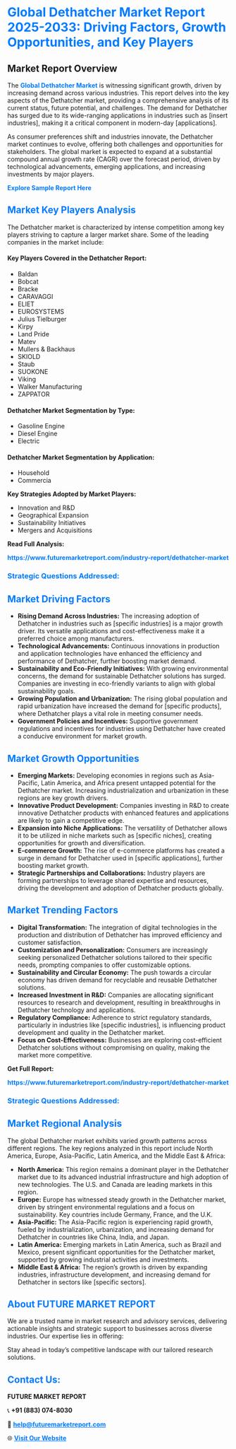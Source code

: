 <h1 style="color: #007BFF;">Global Dethatcher Market Report 2025-2033: Driving Factors, Growth Opportunities, and Key Players</h1>

<section id="overview">
<h2>Market Report Overview</h2>
<p>The <a href="https://www.futuremarketreport.com/industry-report/dethatcher-market" style="color: #007BFF; text-decoration: none;"><strong>Global Dethatcher Market</strong></a> is witnessing significant growth, driven by increasing demand across various industries. This report delves into the key aspects of the Dethatcher market, providing a comprehensive analysis of its current status, future potential, and challenges. The demand for Dethatcher has surged due to its wide-ranging applications in industries such as [insert industries], making it a critical component in modern-day [applications].</p>
<p>As consumer preferences shift and industries innovate, the Dethatcher market continues to evolve, offering both challenges and opportunities for stakeholders. The global market is expected to expand at a substantial compound annual growth rate (CAGR) over the forecast period, driven by technological advancements, emerging applications, and increasing investments by major players.</p>
</section>

<section id="overview">
<p><a href="https://www.futuremarketreport.com/request-sample/reportId=48428" style="color: #007BFF; text-decoration: none;"><strong>Explore Sample Report Here</strong></a></p>
</section>

<section id="key-players">
<h2 style="color: #007BFF;">Market Key Players Analysis</h2>
<p>The Dethatcher market is characterized by intense competition among key players striving to capture a larger market share. Some of the leading companies in the market include:</p>
<h4>Key Players Covered in the Dethatcher Report:</h4>
<ul><li>Baldan</li><li>Bobcat</li><li>Bracke</li><li>CARAVAGGI</li><li>ELIET</li><li>EUROSYSTEMS</li><li>Julius Tielburger</li><li>Kirpy</li><li>Land Pride</li><li>Matev</li><li>Mullers &amp; Backhaus</li><li>SKIOLD</li><li>Staub</li><li>SUOKONE</li><li>Viking</li><li>Walker Manufacturing</li><li>ZAPPATOR</li></ul>
<h4>Dethatcher Market Segmentation by Type:</h4>
<ul><li>Gasoline Engine</li><li>Diesel Engine</li><li>Electric</li></ul>

<h4>Dethatcher Market Segmentation by Application:</h4>
<ul><li>Household</li><li>Commercia</li></ul>
<p><strong>Key Strategies Adopted by Market Players:</strong></p>
<ul>
<li>Innovation and R&D</li>
<li>Geographical Expansion</li>
<li>Sustainability Initiatives</li>
<li>Mergers and Acquisitions</li>
</ul>
</section>

<section>
<p><strong>Read Full Analysis: </strong></p><a href="https://www.futuremarketreport.com/industry-report/dethatcher-market" style="color: #007BFF; text-decoration: none;"><strong>https://www.futuremarketreport.com/industry-report/dethatcher-market</strong></a>
<h3 style="color: #007BFF;">Strategic Questions Addressed:</h3>
</section>

<section id="driving-factors">
<h2 style="color: #007BFF;">Market Driving Factors</h2>
<ul>
<li><strong>Rising Demand Across Industries:</strong> The increasing adoption of Dethatcher in industries such as [specific industries] is a major growth driver. Its versatile applications and cost-effectiveness make it a preferred choice among manufacturers.</li>
<li><strong>Technological Advancements:</strong> Continuous innovations in production and application technologies have enhanced the efficiency and performance of Dethatcher, further boosting market demand.</li>
<li><strong>Sustainability and Eco-Friendly Initiatives:</strong> With growing environmental concerns, the demand for sustainable Dethatcher solutions has surged. Companies are investing in eco-friendly variants to align with global sustainability goals.</li>
<li><strong>Growing Population and Urbanization:</strong> The rising global population and rapid urbanization have increased the demand for [specific products], where Dethatcher plays a vital role in meeting consumer needs.</li>
<li><strong>Government Policies and Incentives:</strong> Supportive government regulations and incentives for industries using Dethatcher have created a conducive environment for market growth.</li>
</ul>
</section>

<section id="growth-opportunities">
<h2 style="color: #007BFF;">Market Growth Opportunities</h2>
<ul>
<li><strong>Emerging Markets:</strong> Developing economies in regions such as Asia-Pacific, Latin America, and Africa present untapped potential for the Dethatcher market. Increasing industrialization and urbanization in these regions are key growth drivers.</li>
<li><strong>Innovative Product Development:</strong> Companies investing in R&D to create innovative Dethatcher products with enhanced features and applications are likely to gain a competitive edge.</li>
<li><strong>Expansion into Niche Applications:</strong> The versatility of Dethatcher allows it to be utilized in niche markets such as [specific niches], creating opportunities for growth and diversification.</li>
<li><strong>E-commerce Growth:</strong> The rise of e-commerce platforms has created a surge in demand for Dethatcher used in [specific applications], further boosting market growth.</li>
<li><strong>Strategic Partnerships and Collaborations:</strong> Industry players are forming partnerships to leverage shared expertise and resources, driving the development and adoption of Dethatcher products globally.</li>
</ul>
</section>

<section id="trending-factors">
<h2 style="color: #007BFF;">Market Trending Factors</h2>
<ul>
<li><strong>Digital Transformation:</strong> The integration of digital technologies in the production and distribution of Dethatcher has improved efficiency and customer satisfaction.</li>
<li><strong>Customization and Personalization:</strong> Consumers are increasingly seeking personalized Dethatcher solutions tailored to their specific needs, prompting companies to offer customizable options.</li>
<li><strong>Sustainability and Circular Economy:</strong> The push towards a circular economy has driven demand for recyclable and reusable Dethatcher solutions.</li>
<li><strong>Increased Investment in R&D:</strong> Companies are allocating significant resources to research and development, resulting in breakthroughs in Dethatcher technology and applications.</li>
<li><strong>Regulatory Compliance:</strong> Adherence to strict regulatory standards, particularly in industries like [specific industries], is influencing product development and quality in the Dethatcher market.</li>
<li><strong>Focus on Cost-Effectiveness:</strong> Businesses are exploring cost-efficient Dethatcher solutions without compromising on quality, making the market more competitive.</li>
</ul>
</section>

<section>
<p><strong>Get Full Report: </strong></p><a href="https://www.futuremarketreport.com/industry-report/dethatcher-market" style="color: #007BFF; text-decoration: none;"><strong>https://www.futuremarketreport.com/industry-report/dethatcher-market</strong></a>
<h3 style="color: #007BFF;">Strategic Questions Addressed:</h3>
</section>


<section id="regional-analysis">
<h2 style="color: #007BFF;">Market Regional Analysis</h2>
<p>The global Dethatcher market exhibits varied growth patterns across different regions. The key regions analyzed in this report include North America, Europe, Asia-Pacific, Latin America, and the Middle East & Africa:</p>
<ul>
<li><strong>North America:</strong> This region remains a dominant player in the Dethatcher market due to its advanced industrial infrastructure and high adoption of new technologies. The U.S. and Canada are leading markets in this region.</li>
<li><strong>Europe:</strong> Europe has witnessed steady growth in the Dethatcher market, driven by stringent environmental regulations and a focus on sustainability. Key countries include Germany, France, and the U.K.</li>
<li><strong>Asia-Pacific:</strong> The Asia-Pacific region is experiencing rapid growth, fueled by industrialization, urbanization, and increasing demand for Dethatcher in countries like China, India, and Japan.</li>
<li><strong>Latin America:</strong> Emerging markets in Latin America, such as Brazil and Mexico, present significant opportunities for the Dethatcher market, supported by growing industrial activities and investments.</li>
<li><strong>Middle East & Africa:</strong> The region’s growth is driven by expanding industries, infrastructure development, and increasing demand for Dethatcher in sectors like [specific sectors].</li>
</ul>
</section>

<footer>
<h2 style="color: #007BFF;">About FUTURE MARKET REPORT</h2>
<p>We are a trusted name in market research and advisory services, delivering actionable insights and strategic support to businesses across diverse industries. Our expertise lies in offering:</p>

<p>Stay ahead in today’s competitive landscape with our tailored research solutions.</p>

<h2 style="color: #007BFF;">Contact Us:</h2>
<p><strong>FUTURE MARKET REPORT</strong></p>
<p>📞 <strong>+91 (883) 074-8030</strong></p>
<p>📧 <strong><a href="mailto:help@futuremarketreport.com" style="color: #007BFF;">help@futuremarketreport.com</a></strong></p>
<p>🌐 <strong><a href="https://www.futuremarketreport.com/" style="color: #007BFF;">Visit Our Website</a></strong></p>
</footer>